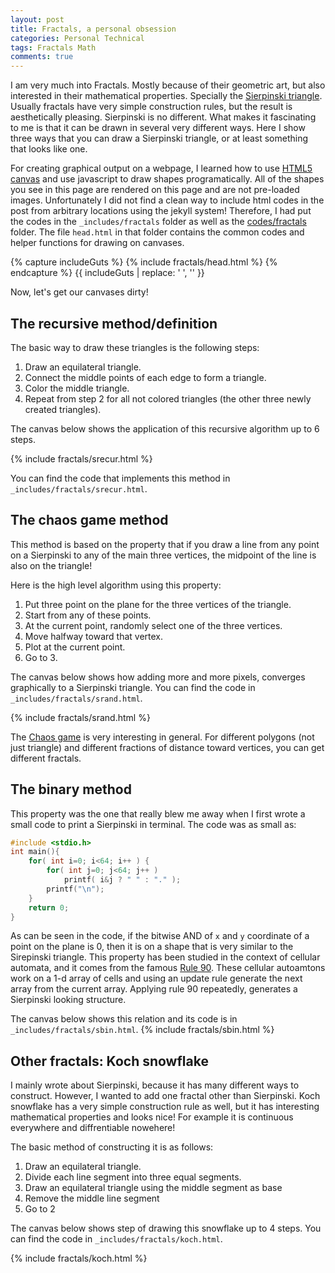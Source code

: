 ```yaml
---
layout: post
title: Fractals, a personal obsession
categories: Personal Technical
tags: Fractals Math
comments: true
---
```


I am very much into Fractals. Mostly because of their geometric art, but also interested in their mathematical properties. Specially the [Sierpinski triangle][1]. Usually fractals have very simple construction rules, but the result is aesthetically pleasing. Sierpinski is no different. What makes it fascinating to me is that it can be drawn in several very different ways. Here I show three ways that you can draw a Sierpinski triangle, or at least something that looks like one.

For creating graphical output on a webpage, I learned how to use [HTML5 canvas][2] and use javascript to draw shapes programatically. All of the shapes you see in this page are rendered on this page and are not pre-loaded images. Unfortunately I did not find a clean way to include html codes in the post from arbitrary locations using the jekyll system! Therefore, I had put the codes in the `_includes/fractals` folder as well as the [codes/fractals]({{site.blog_code_path}}/fractals) folder. The file `head.html` in that folder contains the common codes and helper functions for drawing on canvases.

{% capture includeGuts %}
{% include fractals/head.html %}
{% endcapture %}
{{ includeGuts | replace: '    ', '' }}


Now, let's get our canvases dirty!

## The recursive method/definition

The basic way to draw these triangles is the following steps:
1. Draw an equilateral triangle.
2. Connect the middle points of each edge to form a triangle.
3. Color the middle triangle.
4. Repeat from step 2 for all not colored triangles (the other three newly created triangles).



The canvas below shows the application of this recursive algorithm up to 6 steps.

{% include fractals/srecur.html %}

You can find the code that implements this method in `_includes/fractals/srecur.html`.


## The chaos game method

This method is based on the property that if you draw a line from any point on a Sierpinski to any of the main three vertices, the midpoint of the line is also on the triangle! 

Here is the high level algorithm using this property:
1. Put three point on the plane for the three vertices of the triangle.
2. Start from any of these points.
3. At the current point, randomly select one of the three vertices.
4. Move halfway toward that vertex.
5. Plot at the current point.
6. Go to 3.

The canvas below shows how adding more and more pixels, converges graphically to a Sierpinski triangle. You can find the code in `_includes/fractals/srand.html`.

{% include fractals/srand.html %}

The [Chaos game][3] is very interesting in general. For different polygons (not just triangle) and different fractions of distance toward vertices, you can get different fractals.


## The binary method

This property was the one that really blew me away when I first wrote a small code to print a Sierpinski in terminal. The code was as small as:

```cpp
#include <stdio.h>
int main(){
    for( int i=0; i<64; i++ ) {
        for( int j=0; j<64; j++ )
            printf( i&j ? " " : "." );
        printf("\n");
    }
    return 0;
}
```

As can be seen in the code, if the bitwise AND of `x` and `y` coordinate of a point on the plane is 0, then it is on a shape that is very similar to the Sirepinski triangle. This property has been studied in the context of cellular automata, and it comes from the famous [Rule 90][4]. These cellular autoamtons work on a 1-d array of cells and using an update rule generate the next array from the current array. Applying rule 90 repeatedly, generates a Sierpinski looking structure.

The canvas below shows this relation and its code is in `_includes/fractals/sbin.html`.
{% include fractals/sbin.html %}


## Other fractals: Koch snowflake

I mainly wrote about Sierpinski, because it has many different ways to construct. However, I wanted to add one fractal other than Sierpinski. Koch snowflake has a very simple construction rule as well, but it has interesting mathematical properties and looks nice! For example it is continuous everywhere and diffrentiable nowehere!

The basic method of constructing it is as follows:
1. Draw an equilateral triangle.
2. Divide each line segment into three equal segments.
3. Draw an equilateral triangle using the middle segment as base
4. Remove the middle line segment
5. Go to 2

The canvas below shows step of drawing this snowflake up to 4 steps. You can find the code in `_includes/fractals/koch.html`.

{% include fractals/koch.html %}

<br>

[1]: https://en.wikipedia.org/wiki/Sierpi%C5%84ski_triangle
[2]: https://developer.mozilla.org/en-US/docs/Web/API/Canvas_API/Tutorial
[3]: https://en.wikipedia.org/wiki/Chaos_game
[4]: https://en.wikipedia.org/wiki/Rule_90
